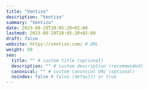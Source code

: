 ```yaml
---
title: "Ventizo"
description: "Ventizo"
summary: "Ventizo"
date: 2023-08-29T20:05:20+02:00
lastmod: 2023-08-29T20:05:20+02:00
draft: false
website: https://ventizo.com/ # URL
weight: 50
seo:
  title: "" # custom title (optional)
  description: "" # custom description (recommended)
  canonical: "" # custom canonical URL (optional)
  noindex: false # false (default) or true
---
```

